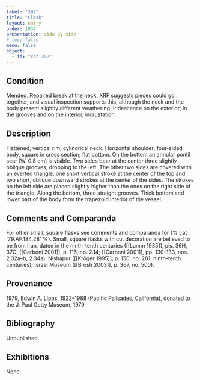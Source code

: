 ```yaml
---
label: "392"
title: "Flask"
layout: entry
order: 1034
presentation: side-by-side
# toc: false
menu: false
object:
  - id: "cat-392"
---
```


## Condition

Mended. Repaired break at the neck. XRF suggests pieces could go together, and visual inspection supports this, although the neck and the body present slightly different weathering. Iridescence on the exterior; in the grooves and on the interior, incrustation.

## Description

Flattened, vertical rim; cylindrical neck. Horizontal shoulder; four-sided body, square in cross section; flat bottom. On the bottom an annular pontil scar (W. 0.8 cm) is visible. Two sides bear at the center three slightly oblique grooves, dropping to the left. The other two sides are covered with an everted triangle, one short vertical stroke at the center of the top and two short, oblique downward strokes at the center of the sides. The strokes on the left side are placed slightly higher than the ones on the right side of the triangle. Along the bottom, three straight grooves. Thick bottom and lower part of the body form the trapezoid interior of the vessel.

## Comments and Comparanda

For other small, square flasks see comments and comparanda for {% cat '79.AF.184.28' %}. Small, square flasks with cut decoration are believed to be from Iran, dated in the ninth–tenth centuries ([[Lamm 1935]], pls. 36H, 37C; [[Carboni 2001]], p. 116, no. 2.14; [[Carboni 2001]], pp. 130–133, nos. 2.32a–b, 2.34a), Nishapur ([[Kröger 1995]], p. 150, no. 201, ninth–tenth centuries); Israel Museum ([[Brosh 2003]], p. 367, no. 500).

## Provenance

1979, Edwin A. Lipps, 1922–1988 (Pacific Palisades, California), donated to the J. Paul Getty Museum, 1979

## Bibliography

Unpublished

## Exhibitions

None